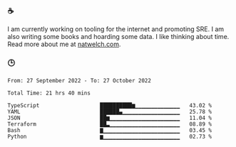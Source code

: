 ### ☕

I am currently working on tooling for the internet and promoting SRE. I am also writing some books and hoarding some data. I like thinking about time. Read more about me at [natwelch.com](https://natwelch.com).

### 🕒

<!--START_SECTION:waka-->

```text
From: 27 September 2022 - To: 27 October 2022

Total Time: 21 hrs 40 mins

TypeScript                   ██████████▆▁▁▁▁▁▁▁▁▁▁▁▁▁▁   43.02 %
YAML                         ██████▄▁▁▁▁▁▁▁▁▁▁▁▁▁▁▁▁▁▁   25.78 %
JSON                         ██▆▁▁▁▁▁▁▁▁▁▁▁▁▁▁▁▁▁▁▁▁▁▁   11.04 %
Terraform                    ██▃▁▁▁▁▁▁▁▁▁▁▁▁▁▁▁▁▁▁▁▁▁▁   08.89 %
Bash                         ▇▁▁▁▁▁▁▁▁▁▁▁▁▁▁▁▁▁▁▁▁▁▁▁▁   03.45 %
Python                       ▆▁▁▁▁▁▁▁▁▁▁▁▁▁▁▁▁▁▁▁▁▁▁▁▁   02.73 %
```

<!--END_SECTION:waka-->
